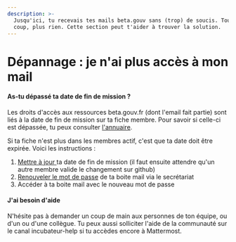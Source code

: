 ```yaml
---
description: >-
  Jusqu'ici, tu recevais tes mails beta.gouv sans (trop) de soucis. Tout d'un
  coup, plus rien. Cette section peut t'aider à trouver la solution.
---
```


# Dépannage : je n'ai plus accès à mon mail

#### As-tu dépassé ta date de fin de mission ?&#x20;

Les droits d'accès aux ressources beta.gouv.fr (dont l'email fait partie) sont liés à la date de fin de mission sur ta fiche membre. Pour savoir si celle-ci est dépassée, tu peux consulter [l'annuaire](https://beta.gouv.fr/communaute/annuaire).&#x20;

Si ta fiche n'est plus dans les membres actif, c'est que ta date doit être expirée. Voici les instructions :&#x20;

1. [Mettre à jour ](https://doc.incubateur.net/communaute/travailler-a-beta-gouv/jutilise-les-outils-de-la-communaute/outils/mise-a-jour-de-mes-informations)ta date de fin de mission (il faut ensuite attendre qu'un autre membre valide le changement sur github)
2. [Renouveler le mot de passe](https://doc.incubateur.net/communaute/travailler-a-beta-gouv/jutilise-les-outils-de-la-communaute/emails#retrouver-mon-mot-de-passe) de ta boite mail via le secrétariat
3. Accéder à ta boite mail avec le nouveau mot de passe&#x20;

#### J'ai besoin d'aide

N'hésite pas à demander un coup de main aux personnes de ton équipe, ou d'un ou d'une collègue. Tu peux aussi solliciter l'aide de la communauté sur le canal incubateur-help si tu accèdes encore à Mattermost.
